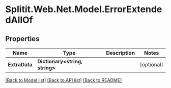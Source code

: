 # Splitit.Web.Net.Model.ErrorExtendedAllOf

## Properties

Name | Type | Description | Notes
------------ | ------------- | ------------- | -------------
**ExtraData** | **Dictionary&lt;string, string&gt;** |  | [optional] 

[[Back to Model list]](../README.md#documentation-for-models) [[Back to API list]](../README.md#documentation-for-api-endpoints) [[Back to README]](../README.md)

